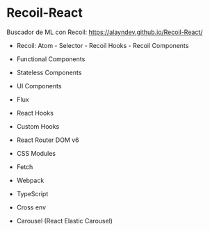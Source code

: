 # Recoil-React

Buscador de ML con Recoil: https://alayndev.github.io/Recoil-React/

- Recoil: Atom - Selector - Recoil Hooks - Recoil Components 

- Functional Components

- Stateless Components

- UI Components

- Flux

- React Hooks

- Custom Hooks

- React Router DOM v6

- CSS Modules

- Fetch

- Webpack

- TypeScript

- Cross env

- Carousel (React Elastic Carousel)
